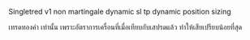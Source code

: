 
Singletred v1 non martingale dynamic sl tp dynamic position sizing

เทรดทองคำ เท่านั้น เพราะอัตราการเครื่อนที่เมื่อเทียบกับเสปรดแล้ว ทำให้เสียเปรียบน้อยที่สุด
